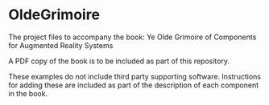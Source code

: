 # OldeGrimoire

The project files to accompany the book: Ye Olde Grimoire of Components for Augmented Reality Systems

A PDF copy of the book is to be included as part of this repository. 

These examples do not include third party supporting software. Instructions for adding these are included as part of the description of each component in the book.
